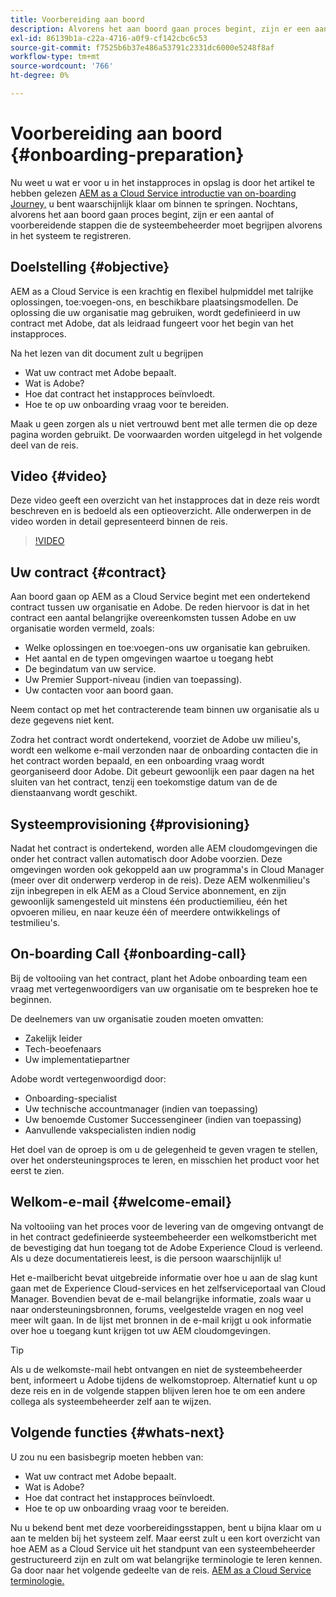 ```yaml
---
title: Voorbereiding aan boord
description: Alvorens het aan boord gaan proces begint, zijn er een aantal of voorbereidende stappen die de systeembeheerder moet begrijpen alvorens in het systeem te registreren.
exl-id: 86139b1a-c22a-4716-a0f9-cf142cbc6c53
source-git-commit: f7525b6b37e486a53791c2331dc6000e5248f8af
workflow-type: tm+mt
source-wordcount: '766'
ht-degree: 0%

---
```


# Voorbereiding aan boord {#onboarding-preparation}

Nu weet u wat er voor u in het instapproces in opslag is door het artikel te hebben gelezen [AEM as a Cloud Service introductie van on-boarding Journey,](overview.md) u bent waarschijnlijk klaar om binnen te springen. Nochtans, alvorens het aan boord gaan proces begint, zijn er een aantal of voorbereidende stappen die de systeembeheerder moet begrijpen alvorens in het systeem te registreren.

## Doelstelling {#objective}

AEM as a Cloud Service is een krachtig en flexibel hulpmiddel met talrijke oplossingen, toe:voegen-ons, en beschikbare plaatsingsmodellen. De oplossing die uw organisatie mag gebruiken, wordt gedefinieerd in uw contract met Adobe, dat als leidraad fungeert voor het begin van het instapproces.

Na het lezen van dit document zult u begrijpen

* Wat uw contract met Adobe bepaalt.
* Wat is Adobe?
* Hoe dat contract het instapproces beïnvloedt.
* Hoe te op uw onboarding vraag voor te bereiden.

Maak u geen zorgen als u niet vertrouwd bent met alle termen die op deze pagina worden gebruikt. De voorwaarden worden uitgelegd in het volgende deel van de reis.

## Video {#video}

Deze video geeft een overzicht van het instapproces dat in deze reis wordt beschreven en is bedoeld als een optieoverzicht. Alle onderwerpen in de video worden in detail gepresenteerd binnen de reis.

>[!VIDEO](https://video.tv.adobe.com/v/336959/?quality=12&learn=on)

## Uw contract {#contract}

Aan boord gaan op AEM as a Cloud Service begint met een ondertekend contract tussen uw organisatie en Adobe. De reden hiervoor is dat in het contract een aantal belangrijke overeenkomsten tussen Adobe en uw organisatie worden vermeld, zoals:

* Welke oplossingen en toe:voegen-ons uw organisatie kan gebruiken.
* Het aantal en de typen omgevingen waartoe u toegang hebt
* De begindatum van uw service.
* Uw Premier Support-niveau (indien van toepassing).
* Uw contacten voor aan boord gaan.

Neem contact op met het contracterende team binnen uw organisatie als u deze gegevens niet kent.

Zodra het contract wordt ondertekend, voorziet de Adobe uw milieu&#39;s, wordt een welkome e-mail verzonden naar de onboarding contacten die in het contract worden bepaald, en een onboarding vraag wordt georganiseerd door Adobe. Dit gebeurt gewoonlijk een paar dagen na het sluiten van het contract, tenzij een toekomstige datum van de de dienstaanvang wordt geschikt.

## Systeemprovisioning {#provisioning}

Nadat het contract is ondertekend, worden alle AEM cloudomgevingen die onder het contract vallen automatisch door Adobe voorzien. Deze omgevingen worden ook gekoppeld aan uw programma&#39;s in Cloud Manager (meer over dit onderwerp verderop in de reis). Deze AEM wolkenmilieu&#39;s zijn inbegrepen in elk AEM as a Cloud Service abonnement, en zijn gewoonlijk samengesteld uit minstens één productiemilieu, één het opvoeren milieu, en naar keuze één of meerdere ontwikkelings of testmilieu&#39;s.

## On-boarding Call {#onboarding-call}

Bij de voltooiing van het contract, plant het Adobe onboarding team een vraag met vertegenwoordigers van uw organisatie om te bespreken hoe te beginnen.

De deelnemers van uw organisatie zouden moeten omvatten:

* Zakelijk leider
* Tech-beoefenaars
* Uw implementatiepartner

Adobe wordt vertegenwoordigd door:

* Onboarding-specialist
* Uw technische accountmanager (indien van toepassing)
* Uw benoemde Customer Successengineer (indien van toepassing)
* Aanvullende vakspecialisten indien nodig

Het doel van de oproep is om u de gelegenheid te geven vragen te stellen, over het ondersteuningsproces te leren, en misschien het product voor het eerst te zien.

## Welkom-e-mail {#welcome-email}

Na voltooiing van het proces voor de levering van de omgeving ontvangt de in het contract gedefinieerde systeembeheerder een welkomstbericht met de bevestiging dat hun toegang tot de Adobe Experience Cloud is verleend. Als u deze documentatiereis leest, is die persoon waarschijnlijk u!

Het e-mailbericht bevat uitgebreide informatie over hoe u aan de slag kunt gaan met de Experience Cloud-services en het zelfserviceportaal van Cloud Manager. Bovendien bevat de e-mail belangrijke informatie, zoals waar u naar ondersteuningsbronnen, forums, veelgestelde vragen en nog veel meer wilt gaan. In de lijst met bronnen in de e-mail krijgt u ook informatie over hoe u toegang kunt krijgen tot uw AEM cloudomgevingen.

>[!TIP]
>
>Als u de welkomste-mail hebt ontvangen en niet de systeembeheerder bent, informeert u Adobe tijdens de welkomstoproep. Alternatief kunt u op deze reis en in de volgende stappen blijven leren hoe te om een andere collega als systeembeheerder zelf aan te wijzen.

## Volgende functies {#whats-next}

U zou nu een basisbegrip moeten hebben van:

* Wat uw contract met Adobe bepaalt.
* Wat is Adobe?
* Hoe dat contract het instapproces beïnvloedt.
* Hoe te op uw onboarding vraag voor te bereiden.

Nu u bekend bent met deze voorbereidingsstappen, bent u bijna klaar om u aan te melden bij het systeem zelf. Maar eerst zult u een kort overzicht van hoe AEM as a Cloud Service uit het standpunt van een systeembeheerder gestructureerd zijn en zult om wat belangrijke terminologie te leren kennen. Ga door naar het volgende gedeelte van de reis. [AEM as a Cloud Service terminologie.](terminology.md)

